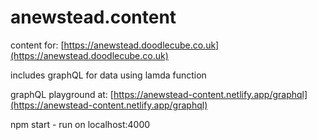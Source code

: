 # anewstead.content

content for:
[https://anewstead.doodlecube.co.uk](https://anewstead.doodlecube.co.uk)

includes graphQL for data using lamda function

graphQL playground at:
[https://anewstead-content.netlify.app/graphql](https://anewstead-content.netlify.app/graphql)

npm start - run on localhost:4000
